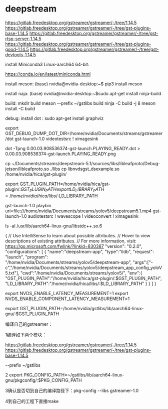 # deepstream


https://gitlab.freedesktop.org/gstreamer/gstreamer/-/tree/1.14.5
https://gitlab.freedesktop.org/gstreamer/gstreamer/-/tree/gst-plugins-base-1.14.5
https://gitlab.freedesktop.org/gstreamer/gstreamer/-/tree/gst-rtsp-server-1.14.5
https://gitlab.freedesktop.org/gstreamer/gstreamer/-/tree/gst-plugins-good-1.14.5
https://gitlab.freedesktop.org/gstreamer/gstreamer/-/tree/gst-devtools-1.14.5



install Miniconda3 Linux-aarch64 64-bit:

https://conda.io/en/latest/miniconda.html


install meson:
(base) nvidia@nvidia-desktop:~$ pip3 install meson


install naja:
(base) nvidia@nvidia-desktop:~$sudo apt-get install ninja-build


build:
mkdir build
meson --prefix ~/gstlibs build
ninja -C build -j 8
meson install -C build


debug:
install dot : sudo apt-get install graphviz

export GST_DEBUG_DUMP_DOT_DIR=/home/nvidia/Documents/streams/gstreamer/dot
gst-launch-1.0 videotestsrc ! ximagesink


dot -Tpng 0.00.03.908536374-gst-launch.PLAYING_READY.dot  > 0.00.03.908536374-gst-launch.PLAYING_READY.png

cp ~/Documents/streams/deepstream-5.1/sources/libs/libleafproto/Debug-jetson/libleafproto.so ./libs
cp libnvdsgst_dsexample.so /home/nvidia/hica/gst-plugin/

export GST_PLUGIN_PATH=/home/nvidia/hica/gst-plugin/:$GST_PLUGIN_PATH
export LD_LIBRARY_PATH=/home/nvidia/hica/libs/:$LD_LIBRARY_PATH

gst-launch-1.0 playbin uri=file:///home/nvidia/Documents/streams/yolov5/deepstream5.1.mp4
gst-launch-1.0 audiotestsrc ! wavescope ! videoconvert ! ximagesink


ls -al /usr/lib/aarch64-linux-gnu/libstdc++.so.6



{
    // Use IntelliSense to learn about possible attributes.
    // Hover to view descriptions of existing attributes.
    // For more information, visit: https://go.microsoft.com/fwlink/?linkid=830387
    "version": "0.2.0",
    "configurations": [
        {
            "name":"deepstream-app",
            "type":"lldb",
            "request": "launch",
            "program": "/home/nvidia/Documents/streams/yolov5/deepstream-app",
            "args":["-c","/home/nvidia/Documents/streams/yolov5/deepstream_app_config_yoloV5.txt"],
            "cwd":"/home/nvidia/Documents/streams/yolov5/",
            "env":{
               "GST_PLUGIN_PATH":"/home/nvidia/hica/gst-plugin/:$GST_PLUGIN_PATH",
                "LD_LIBRARY_PATH":"/home/nvidia/hica/libs/:$LD_LIBRARY_PATH"
            }
        }
    ]
}





export NVDS_ENABLE_LATENCY_MEASUREMENT=1
export NVDS_ENABLE_COMPONENT_LATENCY_MEASUREMENT=1

export GST_PLUGIN_PATH=/home/nvidia/gstlibs/lib/aarch64-linux-gnu/:$GST_PLUGIN_PATH



 编译自己的gstreamer：
 
 1编译如下两个模块：
 
https://gitlab.freedesktop.org/gstreamer/gstreamer/-/tree/1.14.5
https://gitlab.freedesktop.org/gstreamer/gstreamer/-/tree/gst-plugins-base-1.14.5

 --prefix ~/gstlibs
 
2 export PKG_CONFIG_PATH=~/gstlibs/lib/aarch64-linux-gnu/pkgconfig/:$PKG_CONFIG_PATH

3确认是否切到自己的编译路径下：pkg-config --libs gstreamer-1.0

4到自己的工程下直接make




